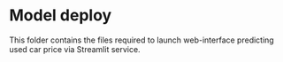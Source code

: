 # Model deploy

This folder contains the files required to launch web-interface predicting used car price via Streamlit service.
